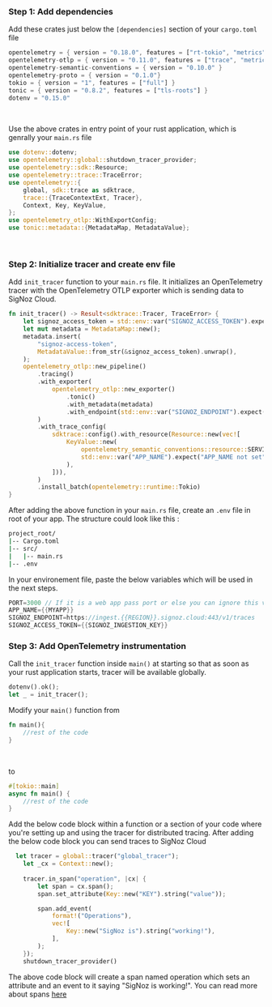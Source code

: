 &nbsp;

### Step 1: Add dependencies
Add these crates just below the `[dependencies]` section of your `cargo.toml` file

```rust
opentelemetry = { version = "0.18.0", features = ["rt-tokio", "metrics", "trace"] }
opentelemetry-otlp = { version = "0.11.0", features = ["trace", "metrics"] }
opentelemetry-semantic-conventions = { version = "0.10.0" }
opentelemetry-proto = { version = "0.1.0"}
tokio = { version = "1", features = ["full"] }
tonic = { version = "0.8.2", features = ["tls-roots"] }
dotenv = "0.15.0"
```
&nbsp;

Use the above crates in entry point of your rust application, which is genrally your `main.rs` file 

```rust
use dotenv::dotenv;
use opentelemetry::global::shutdown_tracer_provider;
use opentelemetry::sdk::Resource;
use opentelemetry::trace::TraceError;
use opentelemetry::{
    global, sdk::trace as sdktrace,
    trace::{TraceContextExt, Tracer},
    Context, Key, KeyValue,
};
use opentelemetry_otlp::WithExportConfig;
use tonic::metadata::{MetadataMap, MetadataValue};
```
&nbsp;

### Step 2: Initialize tracer and create env file
Add `init_tracer` function to your `main.rs` file. It initializes an OpenTelemetry tracer with the OpenTelemetry OTLP exporter which is sending data to SigNoz Cloud.

```rust
fn init_tracer() -> Result<sdktrace::Tracer, TraceError> {
    let signoz_access_token = std::env::var("SIGNOZ_ACCESS_TOKEN").expect("SIGNOZ_ACCESS_TOKEN not set");
    let mut metadata = MetadataMap::new();
    metadata.insert(
        "signoz-access-token",
        MetadataValue::from_str(&signoz_access_token).unwrap(),
    );
    opentelemetry_otlp::new_pipeline()
        .tracing()
        .with_exporter(
            opentelemetry_otlp::new_exporter()
                .tonic()
                .with_metadata(metadata)
                .with_endpoint(std::env::var("SIGNOZ_ENDPOINT").expect("SIGNOZ_ENDPOINT not set")),
        )
        .with_trace_config(
            sdktrace::config().with_resource(Resource::new(vec![
                KeyValue::new(
                    opentelemetry_semantic_conventions::resource::SERVICE_NAME,
                    std::env::var("APP_NAME").expect("APP_NAME not set"),
                ),
            ])),
        )
        .install_batch(opentelemetry::runtime::Tokio)
}
```

After adding the above function in your `main.rs` file, create an `.env` file in root of your app. The structure could look like this :

```bash
project_root/
|-- Cargo.toml
|-- src/
|   |-- main.rs
|-- .env
```

In your environement file, paste the below variables which will be used in the next steps.

```rust
PORT=3000 // If it is a web app pass port or else you can ignore this variable
APP_NAME={{MYAPP}}
SIGNOZ_ENDPOINT=https://ingest.{{REGION}}.signoz.cloud:443/v1/traces
SIGNOZ_ACCESS_TOKEN={{SIGNOZ_INGESTION_KEY}}
```

### Step 3: Add OpenTelemetry instrumentation


Call the `init_tracer` function inside `main()` at starting so that as soon as your rust application starts, tracer will be available globally.

```rust
dotenv().ok();
let _ = init_tracer();
```

Modify your `main()` function from

```rust
fn main(){
    //rest of the code
}
```

&nbsp;

to

```rust
#[tokio::main]
async fn main() {
    //rest of the code
}
```

Add the below code block within a function or a section of your code where you're setting up and using the tracer for distributed tracing. After adding the below code block you can send traces to SigNoz Cloud

```rust
  let tracer = global::tracer("global_tracer");
    let _cx = Context::new();
  
    tracer.in_span("operation", |cx| {
        let span = cx.span();
        span.set_attribute(Key::new("KEY").string("value"));

        span.add_event(
            format!("Operations"),
            vec![
                Key::new("SigNoz is").string("working!"),
            ],
        );
    });
    shutdown_tracer_provider()
```

The above code block will create a span named operation which sets an attribute and an event to it saying "SigNoz is working!". You can read more about spans [here](https://opentelemetry.io/docs/concepts/signals/traces/#spans)
